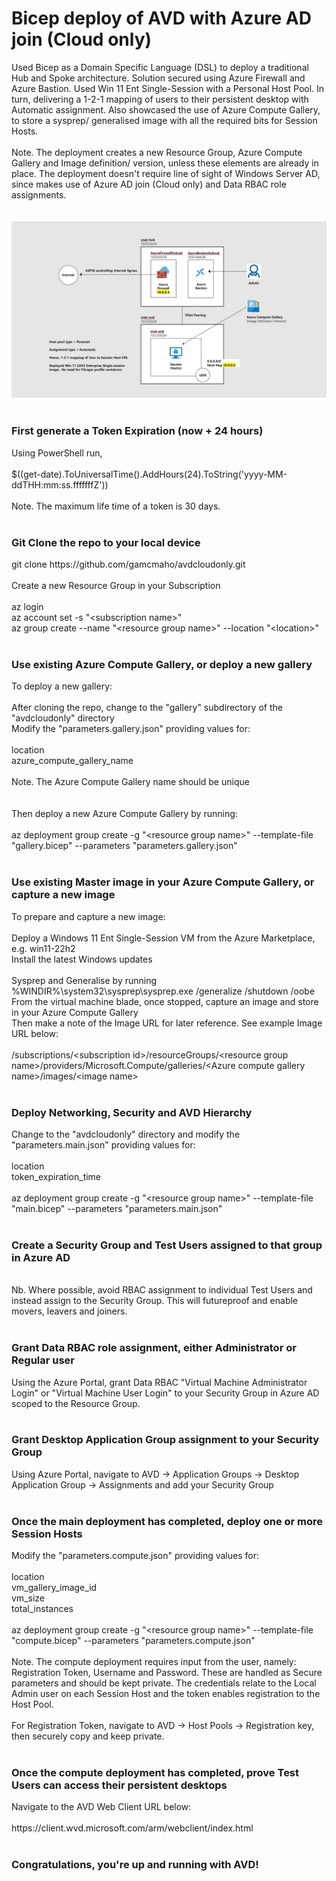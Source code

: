# Bicep deploy of AVD with Azure AD join (Cloud only)
Used Bicep as a Domain Specific Language (DSL) to deploy a traditional Hub and Spoke architecture.  Solution secured using Azure Firewall and Azure Bastion.  Used Win 11 Ent Single-Session with a Personal Host Pool.  In turn, delivering a 1-2-1 mapping of users to their persistent desktop with Automatic assignment.  Also showcased the use of Azure Compute Gallery, to store a sysprep/ generalised image with all the required bits for Session Hosts.
<br><br>
Note. The deployment creates a new Resource Group, Azure Compute Gallery and Image definition/ version, unless these elements are already in place.  The deployment doesn't require line of sight of Windows Server AD, since makes use of Azure AD join (Cloud only) and Data RBAC role assignments.
<br><br><br>
<img src="https://github.com/gamcmaho/avdcloudonly/blob/main/BicepAvdCloudOnly.jpg">
<br><br>
<h3>First generate a Token Expiration (now + 24 hours)</h3>
Using PowerShell run,<br><br>
$((get-date).ToUniversalTime().AddHours(24).ToString('yyyy-MM-ddTHH:mm:ss.fffffffZ'))
<br><br>
Note.  The maximum life time of a token is 30 days.
<br><br>
<h3>Git Clone the repo to your local device</h3>
git clone https://github.com/gamcmaho/avdcloudonly.git
<br><br>
Create a new Resource Group in your Subscription
<br><br>
az login<br>
az account set -s "&ltsubscription name&gt"<br>
az group create --name "&ltresource group name&gt" --location "&ltlocation&gt"<br><br>
<h3>Use existing Azure Compute Gallery, or deploy a new gallery</h3>
To deploy a new gallery:
<br><br>
After cloning the repo, change to the "gallery" subdirectory of the "avdcloudonly" directory<br>
Modify the "parameters.gallery.json" providing values for:
<br><br>
location<br>
azure_compute_gallery_name
<br><br>
Note.  The Azure Compute Gallery name should be unique
<br><br><br>
Then deploy a new Azure Compute Gallery by running:<br><br>
az deployment group create -g "&ltresource group name&gt" --template-file "gallery.bicep" --parameters "parameters.gallery.json"
<br><br>
<h3>Use existing Master image in your Azure Compute Gallery, or capture a new image</h3>
To prepare and capture a new image:
<br><br>
Deploy a Windows 11 Ent Single-Session VM from the Azure Marketplace, e.g. win11-22h2<br>
Install the latest Windows updates<br><br>
Sysprep and Generalise by running %WINDIR%\system32\sysprep\sysprep.exe /generalize /shutdown /oobe<br>
From the virtual machine blade, once stopped, capture an image and store in your Azure Compute Gallery<br>
Then make a note of the Image URL for later reference.  See example Image URL below:
<br><br>
/subscriptions/&ltsubscription id&gt/resourceGroups/&ltresource group name&gt/providers/Microsoft.Compute/galleries/&ltAzure compute gallery name&gt/images/&ltimage name&gt
<br><br>
<h3>Deploy Networking, Security and AVD Hierarchy</h3>
Change to the "avdcloudonly" directory and modify the "parameters.main.json" providing values for:<br><br>
location<br>
token_expiration_time
<br><br>
az deployment group create -g "&ltresource group name&gt" --template-file "main.bicep" --parameters "parameters.main.json"
<br><br>
<h3>Create a Security Group and Test Users assigned to that group in Azure AD</h3>
<br>Nb.  Where possible, avoid RBAC assignment to individual Test Users and instead assign to the Security Group.  This will futureproof and enable movers, leavers and joiners.
<br><br>
<h3>Grant Data RBAC role assignment, either Administrator or Regular user</h3>
Using the Azure Portal, grant Data RBAC "Virtual Machine Administrator Login" or "Virtual Machine User Login" to your Security Group in Azure AD scoped to the Resource Group.
<br><br>
<h3>Grant Desktop Application Group assignment to your Security Group</h3>
Using Azure Portal, navigate to AVD -> Application Groups -> Desktop Application Group -> Assignments and add your Security Group
<br><br>
<h3>Once the main deployment has completed, deploy one or more Session Hosts</h3>
Modify the "parameters.compute.json" providing values for:<br><br>
location<br>
vm_gallery_image_id<br>
vm_size<br>
total_instances
<br><br>
az deployment group create -g "&ltresource group name&gt" --template-file "compute.bicep" --parameters "parameters.compute.json"
<br><br>
Note. The compute deployment requires input from the user, namely: Registration Token, Username and Password.  These are handled as Secure parameters and should be kept private.  The credentials relate to the Local Admin user on each Session Host and the token enables registration to the Host Pool.<br><br>
For Registration Token, navigate to AVD -> Host Pools -> Registration key, then securely copy and keep private.
<br><br>
<h3>Once the compute deployment has completed, prove Test Users can access their persistent desktops</h3>
Navigate to the AVD Web Client URL below:<br><br>
https://client.wvd.microsoft.com/arm/webclient/index.html
<br><br>
<h3>Congratulations, you're up and running with AVD!</h3>
